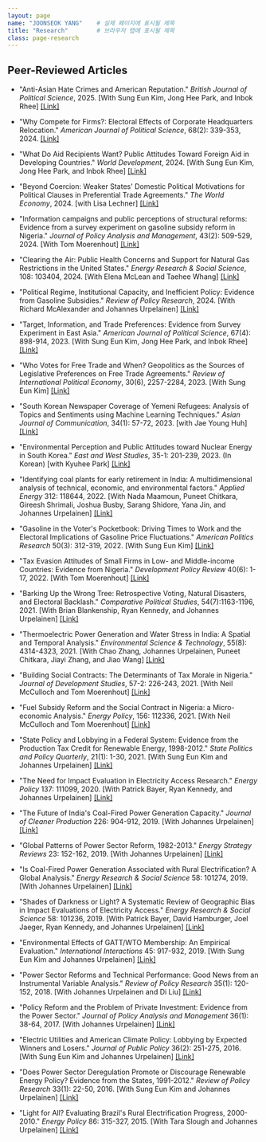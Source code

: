 ```yaml
---
layout: page
name: "JOONSEOK YANG"    # 실제 페이지에 표시될 제목
title: "Research"        # 브라우저 탭에 표시될 제목
class: page-research
---
```


## Peer-Reviewed Articles

- "Anti-Asian Hate Crimes and American Reputation." _British Journal of Political Science_, 2025. [With Sung Eun Kim, Jong Hee Park, and Inbok Rhee]
  [[Link]](https://doi:10.1017/S0007123424001030)

- "Why Compete for Firms?: Electoral Effects of Corporate Headquarters Relocation." _American Journal of Political Science_, 68(2): 339-353, 2024.
    [[Link]](https://doi.org/10.1111/ajps.12807)
  
- "What Do Aid Recipients Want? Public Attitudes Toward Foreign Aid in Developing Countries." _World Development_, 2024. [With Sung Eun Kim, Jong Hee Park, and Inbok Rhee]
    [[Link]](https://doi.org/10.1016/j.worlddev.2024.106815)

- "Beyond Coercion: Weaker States' Domestic Political Motivations for Political Clauses in Preferential Trade Agreements." _The World Economy_, 2024. [with Lisa Lechner]
    [[Link]](https://doi.org/10.1111/twec.13627)

- "Information campaigns and public perceptions of structural reforms: Evidence from a survey experiment on gasoline subsidy reform in Nigeria." _Journal of Policy Analysis and Management_, 43(2): 509-529, 2024. [With Tom Moerenhout]
    [[Link]](https://doi.org/10.1002/pam.22561)

- "Clearing the Air: Public Health Concerns and Support for Natural Gas Restrictions in the United States." _Energy Research & Social Science_, 108: 103404, 2024. [With Elena McLean and Taehee Whang]
    [[Link]](https://doi.org/10.1016/j.erss.2023.103404)

- "Political Regime, Institutional Capacity, and Inefficient Policy: Evidence from Gasoline Subsidies." _Review of Policy Research_, 2024. [With Richard McAlexander and Johannes Urpelainen]
    [[Link]](https://doi.org/10.1111/ropr.12580)

- "Target, Information, and Trade Preferences: Evidence from Survey Experiment in East Asia." _American Journal of Political Science_, 67(4): 898-914, 2023. [With Sung Eun Kim, Jong Hee Park, and Inbok Rhee]
    [[Link]](https://doi.org/10.1111/ajps.12783)

- "Who Votes for Free Trade and When? Geopolitics as the Sources of Legislative Preferences on Free Trade Agreements." _Review of International Political Economy_, 30(6), 2257-2284, 2023. [With Sung Eun Kim]
    [[Link]](https://doi.org/10.1080/09692290.2022.2144927)

- "South Korean Newspaper Coverage of Yemeni Refugees: Analysis of Topics and Sentiments using Machine Learning Techniques." _Asian Journal of Communication_, 34(1): 57-72, 2023. [with Jae Young Huh]
    [[Link]](https://doi.org/10.1080/01292986.2023.2257230)

- "Environmental Perception and Public Attitudes toward Nuclear Energy in South Korea." _East and West Studies_, 35-1: 201-239, 2023. (In Korean) [with Kyuhee Park]
    [[Link]](https://iews.or.kr/index.php?page=view&idx=1467&pg=1&hCode=BOARD&bo_idx=13&sfl=&stx=)

- "Identifying coal plants for early retirement in India: A multidimensional analysis of technical, economic, and environmental factors." _Applied Energy_ 312: 118644, 2022. [With Nada Maamoun, Puneet Chitkara, Gireesh Shrimali, Joshua Busby, Sarang Shidore, Yana Jin, and Johannes Urpelainen]
    [[Link]](https://doi.org/10.1016/j.apenergy.2022.118644)

- "Gasoline in the Voter's Pocketbook: Driving Times to Work and the Electoral Implications of Gasoline Price Fluctuations." _American Politics Research_ 50(3): 312-319, 2022. [With Sung Eun Kim]
    [[Link]](https://doi.org/10.1177/1532673X211043445)

- "Tax Evasion Attitudes of Small Firms in Low- and Middle-income Countries: Evidence from Nigeria." _Development Policy Review_ 40(6): 1-17, 2022. [With Tom Moerenhout]
    [[Link]](https://doi.org/10.1111/dpr.12616)

- "Barking Up the Wrong Tree: Retrospective Voting, Natural Disasters, and Electoral Backlash." _Comparative Political Studies_, 54(7):1163-1196, 2021. [With Brian Blankenship, Ryan Kennedy, and Johannes Urpelainen]
    [[Link]](https://doi.org/10.1177/0010414020970211)

- "Thermoelectric Power Generation and Water Stress in India: A Spatial and Temporal Analysis." _Environmental Science & Technology_, 55(8): 4314-4323, 2021. [With Chao Zhang, Johannes Urpelainen, Puneet Chitkara, Jiayi Zhang, and Jiao Wang]
    [[Link]](https://pubs.acs.org/doi/10.1021/acs.est.0c08724)

- "Building Social Contracts: The Determinants of Tax Morale in Nigeria." _Journal of Development Studies_, 57-2: 226-243, 2021. [With Neil McCulloch and Tom Moerenhout]
    [[Link]](https://doi.org/10.1080/00220388.2020.1797688)

- "Fuel Subsidy Reform and the Social Contract in Nigeria: a Micro-economic Analysis." _Energy Policy_, 156: 112336, 2021. [With Neil McCulloch and Tom Moerenhout]
    [[Link]](https://doi.org/10.1016/j.enpol.2021.112336)

- "State Policy and Lobbying in a Federal System: Evidence from the Production Tax Credit for Renewable Energy, 1998-2012." _State Politics and Policy Quarterly_, 21(1): 1-30, 2021. [With Sung Eun Kim and Johannes Urpelainen]
    [[Link]](https://doi.org/10.1177/1532440020918865)

- "The Need for Impact Evaluation in Electricity Access Research." _Energy Policy_ 137: 111099, 2020. [With Patrick Bayer, Ryan Kennedy, and Johannes Urpelainen]
    [[Link]](https://doi.org/10.1016/j.enpol.2019.111099)

- "The Future of India's Coal-Fired Power Generation Capacity." _Journal of Cleaner Production_ 226: 904-912, 2019. [With Johannes Urpelainen]
    [[Link]](https://doi.org/10.1016/j.jclepro.2019.04.074)

- "Global Patterns of Power Sector Reform, 1982-2013." _Energy Strategy Reviews_ 23: 152-162, 2019. [With Johannes Urpelainen]
    [[Link]](https://doi.org/10.1016/j.esr.2018.12.001)

- "Is Coal-Fired Power Generation Associated with Rural Electrification? A Global Analysis." _Energy Research & Social Science_ 58: 101274, 2019. [With Johannes Urpelainen]
    [[Link]](https://doi.org/10.1016/j.erss.2019.101274)

- "Shades of Darkness or Light? A Systematic Review of Geographic Bias in Impact Evaluations of Electricity Access." _Energy Research & Social Science_ 58: 101236, 2019. [With Patrick Bayer, David Hamburger, Joel Jaeger, Ryan Kennedy, and Johannes Urpelainen]
    [[Link]](https://doi.org/10.1016/j.erss.2019.101236)

- "Environmental Effects of GATT/WTO Membership: An Empirical Evaluation." _International Interactions_ 45: 917-932, 2019. [With Sung Eun Kim and Johannes Urpelainen]
    [[Link]](https://doi.org/10.1080/03050629.2019.1632305)

- "Power Sector Reforms and Technical Performance: Good News from an Instrumental Variable Analysis." _Review of Policy Research_ 35(1): 120-152, 2018. [With Johannes Urpelainen and Di Liu]
    [[Link]](https://doi.org/10.1111/ropr.12275)

- "Policy Reform and the Problem of Private Investment: Evidence from the Power Sector." _Journal of Policy Analysis and Management_ 36(1): 38-64, 2017. [With Johannes Urpelainen]
    [[Link]](https://doi.org/10.1002/pam.21959)

- "Electric Utilities and American Climate Policy: Lobbying by Expected Winners and Losers." _Journal of Public Policy_ 36(2): 251-275, 2016. [With Sung Eun Kim and Johannes Urpelainen]
    [[Link]](https://doi.org/10.1017/S0143814X15000033)

- "Does Power Sector Deregulation Promote or Discourage Renewable Energy Policy? Evidence from the States, 1991-2012." _Review of Policy Research_ 33(1): 22-50, 2016. [With Sung Eun Kim and Johannes Urpelainen]
    [[Link]](https://doi.org/10.1111/ropr.12157)

- "Light for All? Evaluating Brazil's Rural Electrification Progress, 2000-2010." _Energy Policy_ 86: 315-327, 2015. [With Tara Slough and Johannes Urpelainen]
    [[Link]](https://doi.org/10.1016/j.enpol.2015.07.001)
